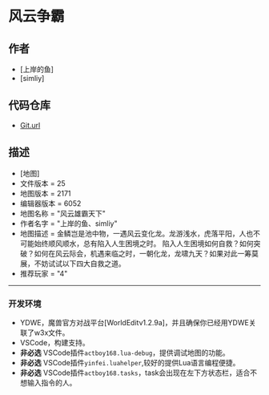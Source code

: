 # 风云争霸

## 作者
* [上岸的鱼]
* [simliy]

## 代码仓库
* [Git.url](https://github.com/vaeryh/fyzb.git)

## 描述
* [地图]
* 文件版本 = 25
* 地图版本 = 2171
* 编辑器版本 = 6052
* 地图名称 = "风云雄霸天下"
* 作者名字 = "上岸的鱼、simliy"
* 地图描述 = 金鳞岂是池中物，一遇风云变化龙。龙游浅水，虎落平阳，人也不可能始终顺风顺水，总有陷入人生困境之时。  陷入人生困境如何自救？如何突破？如何在风云际会，机遇来临之时，一朝化龙，龙啸九天？如果对此一筹莫展，不妨试试以下四大自救之道。
* 推荐玩家 = "4"

***

### 开发环境

* YDWE，魔兽官方对战平台[WorldEditv1.2.9a]，并且确保你已经用YDWE关联了w3x文件。
* VSCode，构建支持。
* **非必选** VSCode插件`actboy168.lua-debug`，提供调试地图的功能。
* **非必选** VSCode插件`yinfei.luahelper`,较好的提供Lua语言编程便捷。
* **非必选** VSCode插件`actboy168.tasks`，task会出现在左下方状态栏，适合不想输入指令的人。
